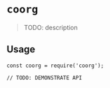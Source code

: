 # `coorg`

> TODO: description

## Usage

```
const coorg = require('coorg');

// TODO: DEMONSTRATE API
```
